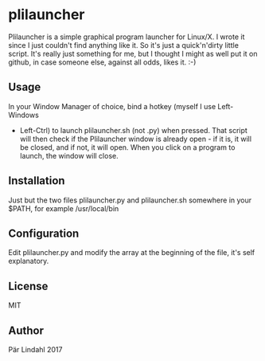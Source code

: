 # plilauncher

Plilauncher is a simple graphical program launcher for Linux/X. I wrote it
since I just couldn't find anything like it. So it's just a quick'n'dirty
little script. It's really just something for me, but I thought I might as
well put it on github, in case someone else, against all odds, likes it. :-)

## Usage

In your Window Manager of choice, bind a hotkey (myself I use Left-Windows
  + Left-Ctrl) to launch plilauncher.sh (not .py) when pressed. That script
will then check if the Plilauncher window is already open - if it is, it
will be closed, and if not, it will open. When you click on a program to
launch, the window will close.

## Installation

Just but the two files plilauncher.py and plilauncher.sh somewhere in your
$PATH, for example /usr/local/bin

## Configuration

Edit plilauncher.py and modify the array at the beginning of the file, it's
self explanatory.

## License

MIT

## Author

Pär Lindahl 2017
